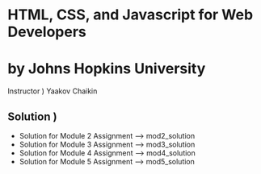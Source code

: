 #  HTML, CSS, and Javascript for Web Developers
#  by Johns Hopkins University
Instructor ) Yaakov Chaikin
## Solution )
  - Solution for Module 2 Assignment --> mod2_solution
  - Solution for Module 3 Assignment --> mod3_solution
  - Solution for Module 4 Assignment --> mod4_solution
  - Solution for Module 5 Assignment --> mod5_solution